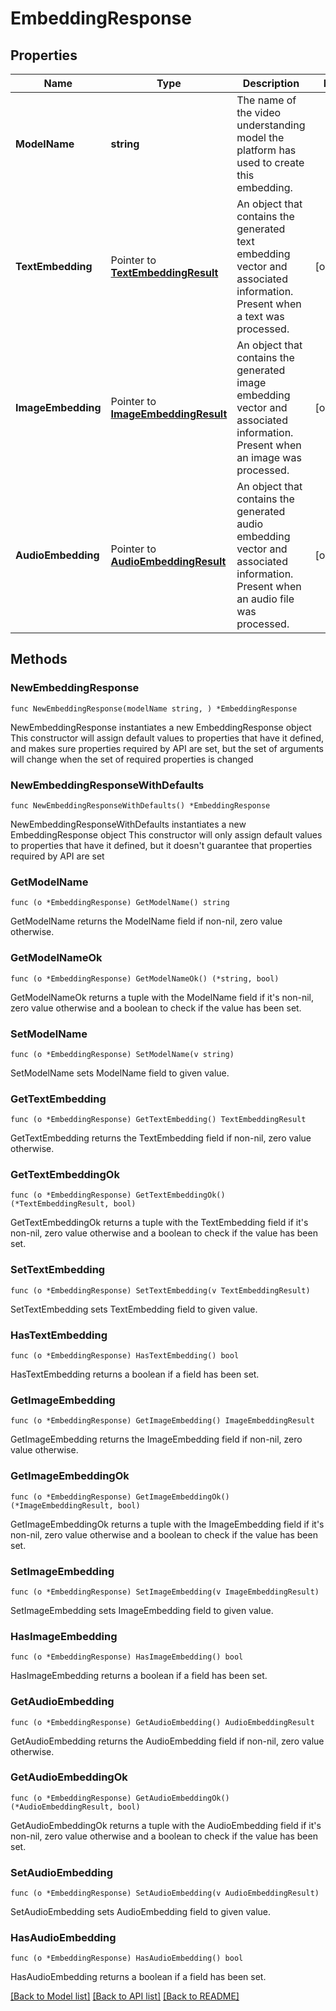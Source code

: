 # EmbeddingResponse

## Properties

Name | Type | Description | Notes
------------ | ------------- | ------------- | -------------
**ModelName** | **string** | The name of the video understanding model the platform has used to create this embedding. | 
**TextEmbedding** | Pointer to [**TextEmbeddingResult**](TextEmbeddingResult.md) | An object that contains the generated text embedding vector and associated information. Present when a text was processed. | [optional] 
**ImageEmbedding** | Pointer to [**ImageEmbeddingResult**](ImageEmbeddingResult.md) | An object that contains the generated image embedding vector and associated information. Present when an image was processed. | [optional] 
**AudioEmbedding** | Pointer to [**AudioEmbeddingResult**](AudioEmbeddingResult.md) | An object that contains the generated audio embedding vector and associated information. Present when an audio file was processed. | [optional] 

## Methods

### NewEmbeddingResponse

`func NewEmbeddingResponse(modelName string, ) *EmbeddingResponse`

NewEmbeddingResponse instantiates a new EmbeddingResponse object
This constructor will assign default values to properties that have it defined,
and makes sure properties required by API are set, but the set of arguments
will change when the set of required properties is changed

### NewEmbeddingResponseWithDefaults

`func NewEmbeddingResponseWithDefaults() *EmbeddingResponse`

NewEmbeddingResponseWithDefaults instantiates a new EmbeddingResponse object
This constructor will only assign default values to properties that have it defined,
but it doesn't guarantee that properties required by API are set

### GetModelName

`func (o *EmbeddingResponse) GetModelName() string`

GetModelName returns the ModelName field if non-nil, zero value otherwise.

### GetModelNameOk

`func (o *EmbeddingResponse) GetModelNameOk() (*string, bool)`

GetModelNameOk returns a tuple with the ModelName field if it's non-nil, zero value otherwise
and a boolean to check if the value has been set.

### SetModelName

`func (o *EmbeddingResponse) SetModelName(v string)`

SetModelName sets ModelName field to given value.


### GetTextEmbedding

`func (o *EmbeddingResponse) GetTextEmbedding() TextEmbeddingResult`

GetTextEmbedding returns the TextEmbedding field if non-nil, zero value otherwise.

### GetTextEmbeddingOk

`func (o *EmbeddingResponse) GetTextEmbeddingOk() (*TextEmbeddingResult, bool)`

GetTextEmbeddingOk returns a tuple with the TextEmbedding field if it's non-nil, zero value otherwise
and a boolean to check if the value has been set.

### SetTextEmbedding

`func (o *EmbeddingResponse) SetTextEmbedding(v TextEmbeddingResult)`

SetTextEmbedding sets TextEmbedding field to given value.

### HasTextEmbedding

`func (o *EmbeddingResponse) HasTextEmbedding() bool`

HasTextEmbedding returns a boolean if a field has been set.

### GetImageEmbedding

`func (o *EmbeddingResponse) GetImageEmbedding() ImageEmbeddingResult`

GetImageEmbedding returns the ImageEmbedding field if non-nil, zero value otherwise.

### GetImageEmbeddingOk

`func (o *EmbeddingResponse) GetImageEmbeddingOk() (*ImageEmbeddingResult, bool)`

GetImageEmbeddingOk returns a tuple with the ImageEmbedding field if it's non-nil, zero value otherwise
and a boolean to check if the value has been set.

### SetImageEmbedding

`func (o *EmbeddingResponse) SetImageEmbedding(v ImageEmbeddingResult)`

SetImageEmbedding sets ImageEmbedding field to given value.

### HasImageEmbedding

`func (o *EmbeddingResponse) HasImageEmbedding() bool`

HasImageEmbedding returns a boolean if a field has been set.

### GetAudioEmbedding

`func (o *EmbeddingResponse) GetAudioEmbedding() AudioEmbeddingResult`

GetAudioEmbedding returns the AudioEmbedding field if non-nil, zero value otherwise.

### GetAudioEmbeddingOk

`func (o *EmbeddingResponse) GetAudioEmbeddingOk() (*AudioEmbeddingResult, bool)`

GetAudioEmbeddingOk returns a tuple with the AudioEmbedding field if it's non-nil, zero value otherwise
and a boolean to check if the value has been set.

### SetAudioEmbedding

`func (o *EmbeddingResponse) SetAudioEmbedding(v AudioEmbeddingResult)`

SetAudioEmbedding sets AudioEmbedding field to given value.

### HasAudioEmbedding

`func (o *EmbeddingResponse) HasAudioEmbedding() bool`

HasAudioEmbedding returns a boolean if a field has been set.


[[Back to Model list]](../README.md#documentation-for-models) [[Back to API list]](../README.md#documentation-for-api-endpoints) [[Back to README]](../README.md)


